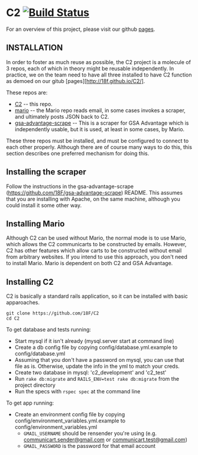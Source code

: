 # C2 [![Build Status](https://travis-ci.org/18F/C2.svg?branch=master)](https://travis-ci.org/18F/C2)

For an overview of this project, please visit our github [pages](http://18f.github.io/C2/).

## INSTALLATION

In order to foster as much reuse as possible, the C2 project is a molecule of 3 repos,
each of which in theory might be reusable independently.  In practice, we on the
team need to have all three installed to have C2 function as demoed on our gitub [pages][http://18f.github.io/C2/].

These repos are:

* [C2](https://github.com/18F/C2) -- this repo.
* [mario](https://github.com/18F/Mario) -- the Mario repo reads email, in some cases invokes a scraper, and ultimately posts JSON back to C2.
* [gsa-advantage-scrape](https://github.com/18F/gsa-advantage-scrape) -- This is a scraper for GSA Advantage which is independently usable,
but it is used, at least in some cases, by Mario.

These three repos must be installed, and must be configured to connect to each other properly.  Although there are of course many
ways to do this, this section describes one preferred mechanism for doing this.

## Installing the scraper

Follow the instructions in the gsa-advantage-scrape (https://github.com/18F/gsa-advantage-scrape) README.  This assumes that
you are installing with Apache, on the same machine, although you could install it some other way.

## Installing Mario

Although C2 can be used without Mario, the normal mode is to use Mario, which allows the C2 communicarts to be constructed by emails.  However, C2 has other features which allow carts to be constructed without email from arbitrary websites.  If you intend to use this approach, you don't need to install Mario.  Mario is dependent on both C2 and GSA Advantage.

## Installing C2

C2 is basically a standard rails application, so it can be installed with basic apparoaches.

```
git clone https://github.com/18F/C2
cd C2
```

To get database and tests running:

- Start mysql if it isn't already (mysql.server start at command line)
- Create a db config file by copying config/database.yml.example to config/database.yml
- Assuming that you don't have a password on mysql, you can use that file as is.
  Otherwise, update the info in the yml to match your creds.
- Create two database in mysql: 'c2_development' and 'c2_test'
- Run `rake db:migrate` and `RAILS_ENV=test rake db:migrate` from the project directory
- Run the specs with `rspec spec` at the command line 


To get app running:

- Create an environment config file by copying config/environment_variables.yml.example to config/environment_variables.yml
  - `GMAIL_USERNAME` should be rensender you're using (e.g. communicart.sender@gmail.com or communicart.test@gmail.com)
  - `GMAIL_PASSWORD` is the password for that email account
